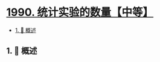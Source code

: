 # [1990. 统计实验的数量【中等】](https://github.com/Tdahuyou/TNotes.leetcode/tree/main/notes/1990.%20%E7%BB%9F%E8%AE%A1%E5%AE%9E%E9%AA%8C%E7%9A%84%E6%95%B0%E9%87%8F%E3%80%90%E4%B8%AD%E7%AD%89%E3%80%91)

<!-- region:toc -->

- [1. 📝 概述](#1--概述)

<!-- endregion:toc -->

## 1. 📝 概述
